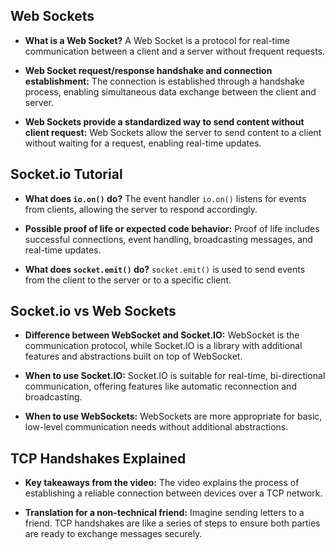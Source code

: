 ## Web Sockets

- **What is a Web Socket?**
  A Web Socket is a protocol for real-time communication between a client and a server without frequent requests.

- **Web Socket request/response handshake and connection establishment:**
  The connection is established through a handshake process, enabling simultaneous data exchange between the client and server.

- **Web Sockets provide a standardized way to send content without client request:**
  Web Sockets allow the server to send content to a client without waiting for a request, enabling real-time updates.

## Socket.io Tutorial

- **What does `io.on()` do?**
  The event handler `io.on()` listens for events from clients, allowing the server to respond accordingly.

- **Possible proof of life or expected code behavior:**
  Proof of life includes successful connections, event handling, broadcasting messages, and real-time updates.

- **What does `socket.emit()` do?**
  `socket.emit()` is used to send events from the client to the server or to a specific client.

## Socket.io vs Web Sockets

- **Difference between WebSocket and Socket.IO:**
  WebSocket is the communication protocol, while Socket.IO is a library with additional features and abstractions built on top of WebSocket.

- **When to use Socket.IO:**
  Socket.IO is suitable for real-time, bi-directional communication, offering features like automatic reconnection and broadcasting.

- **When to use WebSockets:**
  WebSockets are more appropriate for basic, low-level communication needs without additional abstractions.

## TCP Handshakes Explained

- **Key takeaways from the video:**
  The video explains the process of establishing a reliable connection between devices over a TCP network.

- **Translation for a non-technical friend:**
  Imagine sending letters to a friend. TCP handshakes are like a series of steps to ensure both parties are ready to exchange messages securely.
